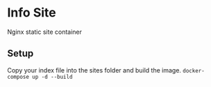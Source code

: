 # Info Site
Nginx static site container

## Setup
Copy your index file into the sites folder and build the image.
`docker-compose up -d --build`
